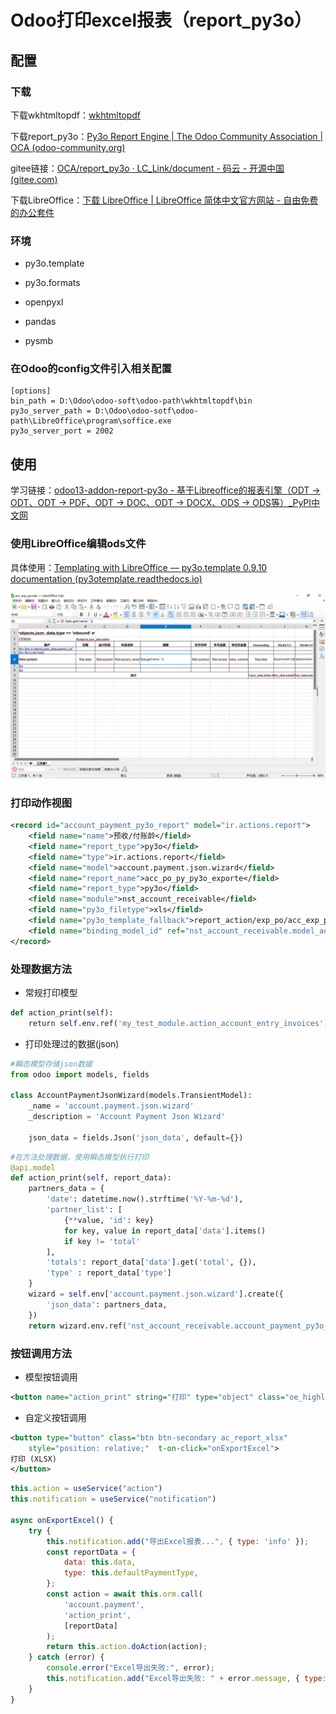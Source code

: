 # Odoo打印excel报表（report_py3o）

## 配置

### 下载

下载wkhtmltopdf：[wkhtmltopdf](https://wkhtmltopdf.org/)

下载report_py3o：[Py3o Report Engine | The Odoo Community Association | OCA (odoo-community.org)](https://odoo-community.org/shop/py3o-report-engine-4104#attr=6451)

gitee链接：[OCA/report_py3o · LC_Link/document - 码云 - 开源中国 (gitee.com)](https://gitee.com/LC_Link/document/tree/master/OCA/report_py3o)

下载LibreOffice：[下载 LibreOffice | LibreOffice 简体中文官方网站 - 自由免费的办公套件](https://zh-cn.libreoffice.org/download/libreoffice/)

### 环境

- py3o.template  

- py3o.formats

- openpyxl 

- pandas 

- pysmb

### 在Odoo的config文件引入相关配置

```config
[options]
bin_path = D:\Odoo\odoo-soft\odoo-path\wkhtmltopdf\bin
py3o_server_path = D:\Odoo\odoo-sotf\odoo-path\LibreOffice\program\soffice.exe
py3o_server_port = 2002
```

## 使用

学习链接：[odoo13-addon-report-py3o - 基于Libreoffice的报表引擎（ODT -> ODT、ODT -> PDF、ODT -> DOC、ODT -> DOCX、ODS -> ODS等）_PyPI中文网](https://pypi.com.cn/project/odoo13-addon-report-py3o/)

### 使用LibreOffice编辑ods文件

具体使用：[Templating with LibreOffice — py3o.template 0.9.10 documentation (py3otemplate.readthedocs.io)](https://py3otemplate.readthedocs.io/en/latest/templating.html?highlight=html)

![](assets/2025-10-08-10-36-04-image.png)

### 打印动作视图

```xml
<record id="account_payment_py3o_report" model="ir.actions.report">
    <field name="name">预收/付账龄</field>
    <field name="report_type">py3o</field>
    <field name="type">ir.actions.report</field>
    <field name="model">account.payment.json.wizard</field>
    <field name="report_name">acc_po_py_py3o_exporte</field>
    <field name="report_type">py3o</field>
    <field name="module">nst_account_receivable</field>
    <field name="py3o_filetype">xls</field>
    <field name="py3o_template_fallback">report_action/exp_po/acc_exp_po.ods</field>
    <field name="binding_model_id" ref="nst_account_receivable.model_account_payment_json_wizard"/>
</record>
```

### 处理数据方法

- 常规打印模型

```python
def action_print(self):
    return self.env.ref('my_test_module.action_account_entry_invoices').report_action(self)
```

- 打印处理过的数据(json) 

```python
#瞬态模型存储json数据
from odoo import models, fields

class AccountPaymentJsonWizard(models.TransientModel):
    _name = 'account.payment.json.wizard'
    _description = 'Account Payment Json Wizard'

    json_data = fields.Json('json_data', default={})
```

```python
#在方法处理数据，使用瞬态模型执行打印
@api.model
def action_print(self, report_data):
    partners_data = {
        'date': datetime.now().strftime('%Y-%m-%d'),
        'partner_list': [
            {**value, 'id': key}
            for key, value in report_data['data'].items()
            if key != 'total'
        ],
        'totals': report_data['data'].get('total', {}),
        'type' : report_data['type']
    }
    wizard = self.env['account.payment.json.wizard'].create({
        'json_data': partners_data,
    })
    return wizard.env.ref('nst_account_receivable.account_payment_py3o_report').report_action(wizard)
```

### 按钮调用方法

- 模型按钮调用

```xml
<button name="action_print" string="打印" type="object" class="oe_highlight" icon="fa-download"/>
```

- 自定义按钮调用

```xml
<button type="button" class="btn btn-secondary ac_report_xlsx"
    style="position: relative;"  t-on-click="onExportExcel">
打印 (XLSX)
</button>
```

```js
this.action = useService("action")
this.notification = useService("notification")

async onExportExcel() {
    try {
        this.notification.add("导出Excel报表...", { type: 'info' });
        const reportData = {
            data: this.data,
            type: this.defaultPaymentType,
        };
        const action = await this.orm.call(
            'account.payment',
            'action_print',
            [reportData]
        );
        return this.action.doAction(action);
    } catch (error) {
        console.error("Excel导出失败:", error);
        this.notification.add("Excel导出失败: " + error.message, { type: 'danger' });
    }
}
```

# 
